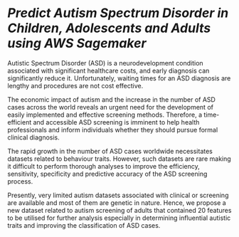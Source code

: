 # ***Predict Autism Spectrum Disorder in Children, Adolescents and Adults using AWS Sagemaker***

Autistic Spectrum Disorder (ASD) is a neurodevelopment condition associated with significant healthcare costs, and early diagnosis can significantly reduce it. Unfortunately, waiting times for an ASD diagnosis are lengthy and procedures are not cost effective.

The economic impact of autism and the increase in the number of ASD cases across the world reveals an urgent need for the development of easily implemented and effective screening methods. Therefore, a time-efficient and accessible ASD screening is imminent to help health professionals and inform individuals whether they should pursue formal clinical diagnosis.

The rapid growth in the number of ASD cases worldwide necessitates datasets related to behaviour traits. However, such datasets are rare making it difficult to perform thorough analyses to improve the efficiency, sensitivity, specificity and predictive accuracy of the ASD screening process.

Presently, very limited autism datasets associated with clinical or screening are available and most of them are genetic in nature. Hence, we propose a new dataset related to autism screening of adults that contained 20 features to be utilised for further analysis especially in determining influential autistic traits and improving the classification of ASD cases.